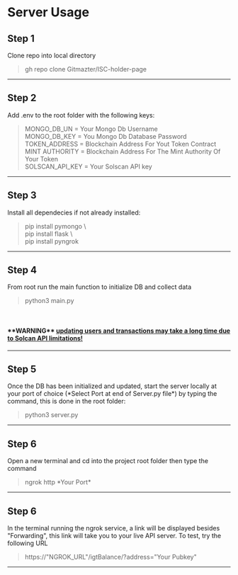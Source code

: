 <h1> Server Usage </h1>

<h2> Step 1 </h2>
<p>
Clone repo into local directory
</p>
<blockquote>
gh repo clone Gitmazter/ISC-holder-page
</blockquote>
<hr/>
<h2> Step 2 </h2>
<p>
Add .env to the root folder with the following keys:
</p>
<blockquote>
MONGO_DB_UN = Your Mongo Db Username <br/> 
MONGO_DB_KEY = You Mongo Db Database Password<br/> 
TOKEN_ADDRESS = Blockchain Address For Yout Token Contract<br/>
MINT AUTHORITY = Blockchain Address For The Mint Authority Of Your Token<br/>
SOLSCAN_API_KEY = Your Solscan API key<br/>
</blockquote>
<hr/>
<h2> Step 3 </h2>
<p>
Install all dependecies if not already installed:
</p>
<blockquote>
    pip install pymongo \<br/>
    pip install flask \<br/>
    pip install pyngrok
</blockquote>

<hr/>
<h2> Step 4 </h2>
<p>
From root run the main function to initialize DB and collect data <br/>
</p>
<blockquote>
    python3 main.py
</blockquote>
<br/>
<h4>
<b>**WARNING**</b> <u>updating users and transactions may take a long time due to Solcan API limitations! </u> <br/>
</h4>
<hr/>
<h2> Step 5 </h2>
<p>
Once the DB has been initialized and updated, start the server locally at your port of choice (*Select Port at end of Server.py file*) by typing the command, this is done in the root folder:
</p>
<blockquote>
    python3 server.py
</blockquote>
<hr/>
<h2> Step 6 </h2>
<p>
Open a new terminal and cd into the project root folder then type the command 
</p>
<blockquote>
    ngrok http *Your Port*
</blockquote>
<hr/>
<h2> Step 6 </h2>
<p>
In the terminal running the ngrok service, a link will be displayed besides "Forwarding", this link will take you to your live API server.
To test, try the following URL
</p>
<blockquote>
    https://"NGROK_URL"/igtBalance/?address="Your Pubkey"
</blockquote>
<hr/>